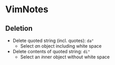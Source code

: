 # VimNotes
## Deletion
- Delete quoted string (incl. quotes): `da"`
  - Select *a*n object including white space
- Delete contents of quoted string: `di"`
  - Select an *i*nner object without white space
